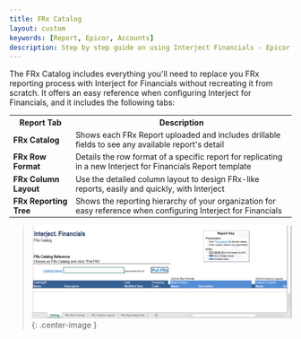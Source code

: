 ```yaml
---
title: FRx Catalog
layout: custom
keywords: [Report, Epicor, Accounts]
description: Step by step guide on using Interject Financials - Epicor financial report templates.
---
```


The FRx Catalog includes everything you'll need to replace you FRx reporting process with Interject for  Financials without recreating it from scratch. It offers an easy reference when configuring Interject for Financials, and it includes the following tabs:

<table>
    <tr>
        <th><span style="font-weight:bold">Report Tab</span></th>
        <th><span style="font-weight:bold">Description</span></th>
    </tr>
        <tr>
            <td>
                <span style="font-weight:bold">FRx Catalog</span>  
            </td>
            <td>
                Shows each FRx Report uploaded and includes drillable fields to see any available report's detail  
            </td>
        </tr>
        <tr>
            <td>
                <span style="font-weight:bold">FRx Row Format</span>
            </td>
            <td>
                Details the row format of a specific report for replicating in a new Interject for Financials Report template  
            </td>
        </tr>
        <tr>
            <td>
                <span style="font-weight:bold">FRx Column Layout</span>
            </td>
            <td>
                Use the detailed column layout to design FRx-like reports, easily and quickly, with Interject 
            </td>
        </tr>
        <tr>
            <td>
                <span style="font-weight:bold">FRx Reporting Tree</span>
            </td>
            <td>
                Shows the reporting hierarchy of your organization for easy reference when configuring Interject for Financials
            </td>
        </tr>
</table>

> 
>
> ![Transaction Report 1](/images/Config/FRxCatalog.png){: .center-image }
>
>
>
>